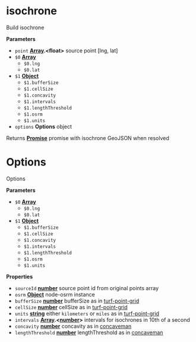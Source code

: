 # isochrone

Build isochrone

**Parameters**

-   `point` **[Array](https://developer.mozilla.org/en-US/docs/Web/JavaScript/Reference/Global_Objects/Array).&lt;float>** source point [lng, lat]
-   `$0` **[Array](https://developer.mozilla.org/en-US/docs/Web/JavaScript/Reference/Global_Objects/Array)** 
    -   `$0.lng`  
    -   `$0.lat`  
-   `$1` **[Object](https://developer.mozilla.org/en-US/docs/Web/JavaScript/Reference/Global_Objects/Object)** 
    -   `$1.bufferSize`  
    -   `$1.cellSize`  
    -   `$1.concavity`  
    -   `$1.intervals`  
    -   `$1.lengthThreshold`  
    -   `$1.osrm`  
    -   `$1.units`  
-   `options` **Options** object

Returns **[Promise](https://developer.mozilla.org/en-US/docs/Web/JavaScript/Reference/Global_Objects/Promise)** promise with isochrone GeoJSON when resolved

# Options

Options

**Parameters**

-   `$0` **[Array](https://developer.mozilla.org/en-US/docs/Web/JavaScript/Reference/Global_Objects/Array)** 
    -   `$0.lng`  
    -   `$0.lat`  
-   `$1` **[Object](https://developer.mozilla.org/en-US/docs/Web/JavaScript/Reference/Global_Objects/Object)** 
    -   `$1.bufferSize`  
    -   `$1.cellSize`  
    -   `$1.concavity`  
    -   `$1.intervals`  
    -   `$1.lengthThreshold`  
    -   `$1.osrm`  
    -   `$1.units`  

**Properties**

-   `sourceId` **[number](https://developer.mozilla.org/en-US/docs/Web/JavaScript/Reference/Global_Objects/Number)** source point id from original points array
-   `osrm` **[Object](https://developer.mozilla.org/en-US/docs/Web/JavaScript/Reference/Global_Objects/Object)** node-osrm instance
-   `bufferSize` **[number](https://developer.mozilla.org/en-US/docs/Web/JavaScript/Reference/Global_Objects/Number)** bufferSize as in
    [turf-point-grid](https://github.com/Turfjs/turf-point-grid)
-   `cellSize` **[number](https://developer.mozilla.org/en-US/docs/Web/JavaScript/Reference/Global_Objects/Number)** cellSize as in
    [turf-point-grid](https://github.com/Turfjs/turf-point-grid)
-   `units` **[string](https://developer.mozilla.org/en-US/docs/Web/JavaScript/Reference/Global_Objects/String)** either `kilometers` or `miles` as in
    [turf-point-grid](https://github.com/Turfjs/turf-point-grid)
-   `intervals` **[Array](https://developer.mozilla.org/en-US/docs/Web/JavaScript/Reference/Global_Objects/Array).&lt;[number](https://developer.mozilla.org/en-US/docs/Web/JavaScript/Reference/Global_Objects/Number)>** intervals for isochrones in 10th of a second
-   `concavity` **[number](https://developer.mozilla.org/en-US/docs/Web/JavaScript/Reference/Global_Objects/Number)** concavity as in
    [concaveman](https://github.com/mapbox/concaveman)
-   `lengthThreshold` **[number](https://developer.mozilla.org/en-US/docs/Web/JavaScript/Reference/Global_Objects/Number)** lengthThreshold as in
    [concaveman](https://github.com/mapbox/concaveman)
